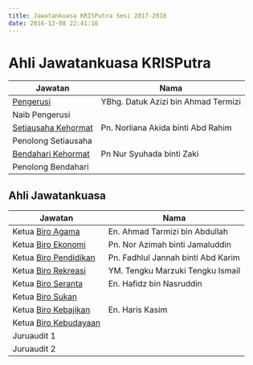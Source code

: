 ```yaml
---
title: Jawatankuasa KRISPutra Sesi 2017-2018 
date: 2016-12-08 22:41:16
---
```

# Ahli Jawatankuasa KRISPutra
Jawatan                                             |Nama
----------------------------------------------------|-----
[Pengerusi](/jawatankuasa/pengerusi/)               |YBhg. Datuk Azizi bin Ahmad Termizi
Naib Pengerusi                                      |
[Setiausaha Kehormat](/jawatankuasa/setiausaha)     |Pn. Norliana Akida binti Abd Rahim
Penolong Setiausaha                                 |
[Bendahari Kehormat](/jawatankuasa/bendahari)       |Pn Nur Syuhada binti Zaki
Penolong Bendahari                                  |
## Ahli Jawatankuasa           
Jawatan                                                 |Nama
--------------------------------------------------------|-----
Ketua [Biro Agama](/jawatankuasa/biro-agama/)           |En. Ahmad Tarmizi bin Abdullah
Ketua [Biro Ekonomi](/jawatankuasa/biro-ekonomi/)       |Pn. Nor Azimah binti Jamaluddin
Ketua [Biro Pendidikan](/jawatankuasa/biro-pendidikan/) |Pn. Fadhlul Jannah binti Abd Karim
Ketua [Biro Rekreasi](/jawatankuasa/biro-rekreasi/)     |YM. Tengku Marzuki Tengku Ismail
Ketua [Biro Seranta](/jawatankuasa/biro-serenta/)       |En. Hafidz bin Nasruddin
Ketua [Biro Sukan](/jawatankuasa/biro-sukan/)           |
Ketua [Biro Kebajikan](/jawatankuasa/biro-kebajikan/)   |En. Haris Kasim
Ketua [Biro Kebudayaan](/jawatankuasa/biro-kebudayaan/) |
Juruaudit 1                                             |
Juruaudit 2                                             |